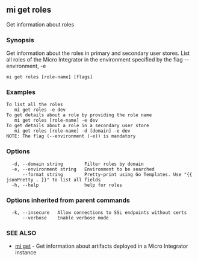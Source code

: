 ## mi get roles

Get information about roles

### Synopsis

Get information about the roles in primary and secondary user stores.
List all roles of the Micro Integrator in the environment specified by the flag --environment, -e

```
mi get roles [role-name] [flags]
```

### Examples

```
To list all the roles
   mi get roles -e dev
To get details about a role by providing the role name
   mi get roles [role-name] -e dev
To get details about a role in a secondary user store
   mi get roles [role-name] -d [domain] -e dev
NOTE: The flag (--environment (-e)) is mandatory
```

### Options

```
  -d, --domain string        Filter roles by domain
  -e, --environment string   Environment to be searched
      --format string        Pretty-print using Go Templates. Use "{{ jsonPretty . }}" to list all fields
  -h, --help                 help for roles
```

### Options inherited from parent commands

```
  -k, --insecure   Allow connections to SSL endpoints without certs
      --verbose    Enable verbose mode
```

### SEE ALSO

* [mi get](mi_get.md)	 - Get information about artifacts deployed in a Micro Integrator instance

